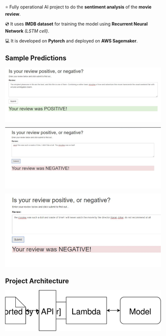 :star: Fully operational AI project to do the **sentiment analysis** of the **movie review**. 

:cd: It uses **IMDB dataset** for training the model using **Recurrent Neural Network** *(LSTM cell)*. 

:computer: It is developed on **Pytorch** and deployed on **AWS Sagemaker**.

## Sample Predictions

![](https://github.com/NirmalSilwal/UDACITY-Deep-Learning-Nanodegree-PROJECTS/blob/master/5.%20Deploying%20a%20Sentiment%20Analysis%20Model/predictions/sentiment_check1.JPG)

![](https://github.com/NirmalSilwal/UDACITY-Deep-Learning-Nanodegree-PROJECTS/blob/master/5.%20Deploying%20a%20Sentiment%20Analysis%20Model/predictions/sentiment_check2.JPG)

![](https://github.com/NirmalSilwal/UDACITY-Deep-Learning-Nanodegree-PROJECTS/blob/master/5.%20Deploying%20a%20Sentiment%20Analysis%20Model/predictions/sentiment_check4.JPG)

## Project Architecture

![](https://github.com/NirmalSilwal/UDACITY-Deep-Learning-Nanodegree-PROJECTS/blob/master/5.%20Deploying%20a%20Sentiment%20Analysis%20Model/Web%20App%20Diagram.svg)
